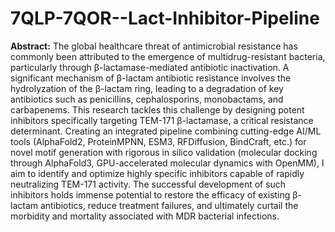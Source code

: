 # 7QLP-7QOR--Lact-Inhibitor-Pipeline

**Abstract:** The global healthcare threat of antimicrobial resistance has commonly been attributed to the emergence of multidrug-resistant bacteria, particularly through β-lactamase-mediated antibiotic inactivation. A significant mechanism of β-lactam antibiotic resistance involves the hydrolyzation of the β-lactam ring, leading to a degradation of key antibiotics such as penicillins, cephalosporins, monobactams, and carbapenems. This research tackles this challenge by designing potent inhibitors specifically targeting TEM-171 β-lactamase, a critical resistance determinant. Creating an integrated pipeline combining cutting-edge AI/ML tools (AlphaFold2, ProteinMPNN, ESM3, RFDiffusion, BindCraft, etc.) for novel motif generation with rigorous in silico validation (molecular docking through AlphaFold3, GPU-accelerated molecular dynamics with OpenMM), I aim to identify and optimize highly specific inhibitors capable of rapidly neutralizing TEM-171 activity. The successful development of such inhibitors holds immense potential to restore the efficacy of existing β-lactam antibiotics, reduce treatment failures, and ultimately curtail the morbidity and mortality associated with MDR bacterial infections.
